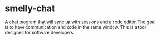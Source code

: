 # smelly-chat
A chat program that will sync up with sessions and a code editor. The goal is to have communication and code in the same window. This is a tool designed for software developers. 
